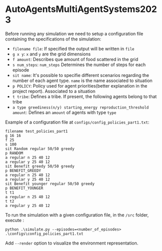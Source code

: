 # AutoAgentsMultiAgentSystems2023

Before running any simulation we need to setup a configuration file containing the specifications of the simulation:

- `filename file`: If specified the output will be written in `file`
- `g x y`: `x` and `y` are the grid dimensions
- `f amount`: Describes que amount of food scattered in the grid
- `s num_steps`: `num_steps` Determines the number of steps for each episode
- `sit name`: It's possible to specifie different scenarios regarding the number of each agent type. `name` is the name associated to situation
- `p POLICY`: Policy used for agent priorities(better explanation in the project report). Associated to a situation
- `t tribe`: Defines a tribe. If present, the following agents belong to that tribe
- `a type greediness(n/y) starting_energy reproduction_threshold amount`: Defines an `amount` of agents with type `type`

Example of a configuration file at `configs/config_policies_part1.txt`:

```
filename test_policies_part1 
g 16 16
f 25
s 100
sit Random regular 50/50 greedy
p RANDOM
a regular n 25 40 12
a regular y 25 40 12
sit Benefit greedy 50/50 greedy
p BENEFIT_GREEDY
a regular n 25 40 12
a regular y 25 40 12
sit Benefit younger regular 50/50 greedy
p BENEFIT_YOUNGER
t t1
a regular n 25 40 12
t t2
a regular y 25 40 12
```

To run the simulation with a given configuration file, in the `/src` folder, execute :

`python .\simulate.py --episodes=<number_of_episodes> .\configs\config_policies_part1.txt`

Add `--render` option to visualize the environment representation.

